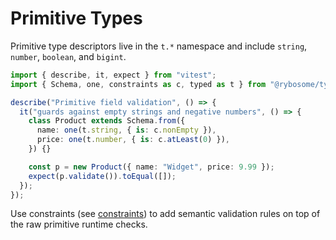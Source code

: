 # Primitive Types

Primitive type descriptors live in the `t.*` namespace and include
`string`, `number`, `boolean`, and `bigint`.

```typescript
import { describe, it, expect } from "vitest";
import { Schema, one, constraints as c, typed as t } from "@rybosome/type-a";

describe("Primitive field validation", () => {
  it("guards against empty strings and negative numbers", () => {
    class Product extends Schema.from({
      name: one(t.string, { is: c.nonEmpty }),
      price: one(t.number, { is: c.atLeast(0) }),
    }) {}

    const p = new Product({ name: "Widget", price: 9.99 });
    expect(p.validate()).toEqual([]);
  });
});
```

Use constraints (see [constraints](https://rybosome.github.io/type-a/api/constraints)) to add semantic validation rules on top
of the raw primitive runtime checks.
